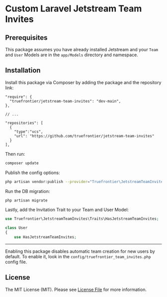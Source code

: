 # Custom Laravel Jetstream Team Invites

## Prerequisites

This package assumes you have already installed Jetstream and your `Team` and `User` Models are in the `app/Models` 
directory and namespace.

## Installation

Install this package via Composer by adding the package and the repository link:

```composer
"require": {
  "truefrontier/jetstream-team-invites": "dev-main",
},

// ...

"repositories": [
  {
    "type":"vcs",
    "url": "https://github.com/truefrontier/jetstream-team-invites"
  }
],
```

Then run:
```bash
composer update
```

Publish the config options:
```bash
php artisan vendor:publish --provider="Truefrontier\JetstreamTeamInvites\JetstreamTeamInvitesServiceProvider" --force
```

Run the DB migration:
```bash
php artisan migrate
```

Lastly, add the Invitation Trait to your Team and User Model:
```php
use Truefrontier\JetstreamTeamInvites\Traits\HasJetstreamTeamInvites;

class User
{
    use HasJetstreamTeamInvites;
```

____

Enabling this package disables automatic team creation for new users by default. To enable it, look in the `config/truefrontier_team_invites.php` config file.

## License

The MIT License (MIT). Please see [License File](LICENSE.md) for more information.
